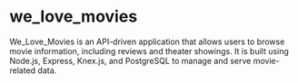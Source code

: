 # we_love_movies
We_Love_Movies is an API-driven application that allows users to browse movie information, including reviews and theater showings. It is built using Node.js, Express, Knex.js, and PostgreSQL to manage and serve movie-related data.
